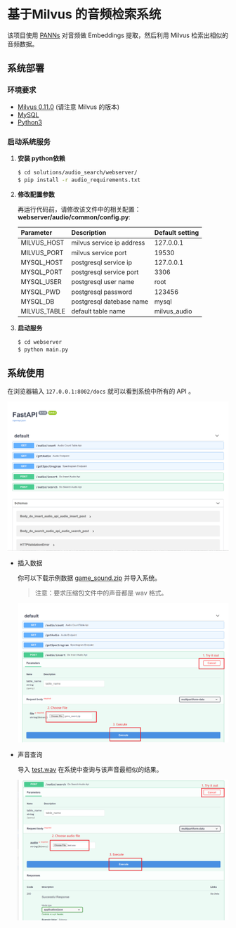 # 基于Milvus 的音频检索系统

该项目使用 [PANNs](https://github.com/qiuqiangkong/audioset_tagging_cnn) 对音频做 Embeddings 提取，然后利用 Milvus 检索出相似的音频数据。 

## 系统部署

### 环境要求

- [Milvus 0.11.0](https://milvus.io/docs/v0.11.0/milvus_docker-cpu.md) (请注意 Milvus 的版本)
- [MySQL](https://hub.docker.com/r/mysql/mysql-server)
- [Python3](https://www.python.org/downloads/)

### 启动系统服务

1. **安装 python依赖**

   ```bash
   $ cd solutions/audio_search/webserver/
   $ pip install -r audio_requirements.txt
   ```

2. **修改配置参数**

   再运行代码前，请修改该文件中的相关配置：**webserver/audio/common/config.py**:

   | Parameter    | Description               | Default setting |
   | ------------ | ------------------------- | --------------- |
   | MILVUS_HOST  | milvus service ip address | 127.0.0.1       |
   | MILVUS_PORT  | milvus service port       | 19530           |
   | MYSQL_HOST   | postgresql service ip     | 127.0.0.1       |
   | MYSQL_PORT   | postgresql service port   | 3306            |
   | MYSQL_USER   | postgresql user name      | root            |
   | MYSQL_PWD    | postgresql password       | 123456          |
   | MYSQL_DB     | postgresql datebase name  | mysql           |
   | MILVUS_TABLE | default table name        | milvus_audio    |

3. **启动服务**

   ```bash
   $ cd webserver
   $ python main.py
   ```



## 系统使用

在浏览器输入 `127.0.0.1:8002/docs` 就可以看到系统中所有的 API 。

![](./pic/all_API.png)

- 插入数据

  你可以下载示例数据 [game_sound.zip]( ./data/game_sound.zip) 并导入系统。

  > 注意：要求压缩包文件中的声音都是 wav 格式。

  ![](./pic/insert.png)

- 声音查询

  导入 [test.wav](./data/test.wav) 在系统中查询与该声音最相似的结果。
  
  ![](./pic/search.png)